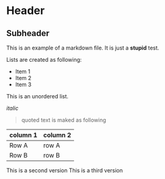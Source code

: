 Header
======

Subheader
---------

This is an example of a markdown file. It is just a **stupid** test.

Lists are created as following:

* Item 1
* Item 2
* Item 3

This is an unordered list.

*italic* 

> quoted text is maked as following

column 1 | column 2
-------- | ---------
Row A    |  row A
Row B    |  row B

This is a second version
This is a third version
